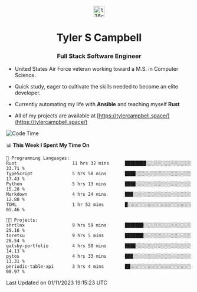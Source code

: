 <p align="center">
<a href="https://www.linkedin.com/in/t36campbell" target="blank"><img align="center" src="https://ik.imagekit.io/t36campbell/Portfolio/linkedin.png.original_m8bbGgPh6.png" alt="t36campbell" height="30" width="30" /></a>
</p>
<h1 align="center">Tyler S Campbell</h1>
<h3 align="center">Full Stack Software Engineer</h3>

* United States Air Force veteran working toward a M.S. in Computer Science.

* Quick study, eager to cultivate the skills needed to become an elite developer.

* Currently automating my life with **Ansible** and teaching myself **Rust**

* All of my projects are available at [https://tylercampbell.space/](https://tylercampbell.space/)

<!--START_SECTION:waka-->
![Code Time](http://img.shields.io/badge/Code%20Time-2%2C954%20hrs%2055%20mins-blue)

📊 **This Week I Spent My Time On** 

```text
💬 Programming Languages: 
Rust                     11 hrs 32 mins      ████████░░░░░░░░░░░░░░░░░   33.71 % 
TypeScript               5 hrs 58 mins       ████░░░░░░░░░░░░░░░░░░░░░   17.43 % 
Python                   5 hrs 13 mins       ████░░░░░░░░░░░░░░░░░░░░░   15.28 % 
Markdown                 4 hrs 24 mins       ███░░░░░░░░░░░░░░░░░░░░░░   12.88 % 
TOML                     1 hr 52 mins        █░░░░░░░░░░░░░░░░░░░░░░░░   05.46 % 

🐱‍💻 Projects: 
shrtlnx                  9 hrs 59 mins       ███████░░░░░░░░░░░░░░░░░░   29.16 % 
toretsu                  9 hrs 5 mins        ███████░░░░░░░░░░░░░░░░░░   26.54 % 
gatsby-portfolio         4 hrs 50 mins       ████░░░░░░░░░░░░░░░░░░░░░   14.13 % 
pytos                    4 hrs 33 mins       ███░░░░░░░░░░░░░░░░░░░░░░   13.31 % 
periodic-table-api       3 hrs 4 mins        ██░░░░░░░░░░░░░░░░░░░░░░░   08.97 % 
```


 Last Updated on 01/11/2023 19:15:23 UTC
<!--END_SECTION:waka-->
